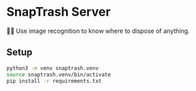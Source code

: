 # SnapTrash Server

:ghost::put_litter_in_its_place: Use image recognition to know where to dispose of anything.

## Setup

```sh
python3 -m venv snaptrash.venv
source snaptrash.venv/bin/activate
pip install -r requirements.txt
```

